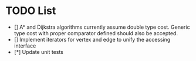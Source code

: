 # TODO List

- [] A* and Dijkstra algorithms currently assume double type cost. Generic type cost with proper comparator defined should also be accepted.
- [] Implement iterators for vertex and edge to unify the accessing interface
- [*] Update unit tests